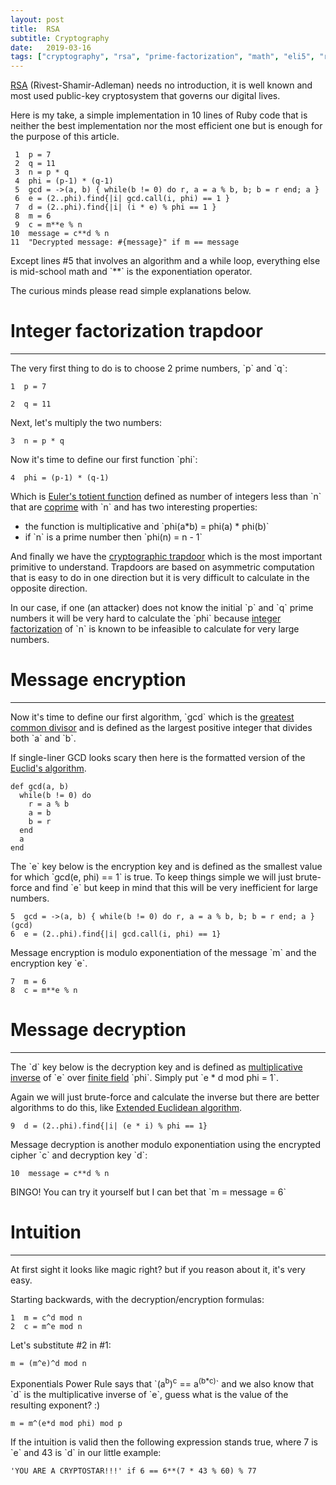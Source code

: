 ```yaml
---
layout: post
title:  RSA
subtitle: Cryptography
date:   2019-03-16
tags: ["cryptography", "rsa", "prime-factorization", "math", "eli5", "ruby"]
---
```


[RSA](https://en.wikipedia.org/wiki/RSA_(cryptosystem)) (Rivest-Shamir-Adleman) needs no introduction, it is well known and most used public-key cryptosystem that governs our digital lives.

Here is my take, a simple implementation in 10 lines of Ruby code that is neither the best implementation nor the most efficient one but is enough for the purpose of this article.

     1  p = 7
     2  q = 11
     3  n = p * q
     4  phi = (p-1) * (q-1)
     5  gcd = ->(a, b) { while(b != 0) do r, a = a % b, b; b = r end; a }
     6  e = (2..phi).find{|i| gcd.call(i, phi) == 1 }
     7  d = (2..phi).find{|i| (i * e) % phi == 1 }
     8  m = 6
     9  c = m**e % n
    10  message = c**d % n
    11  "Decrypted message: #{message}" if m == message

Except lines #5 that involves an algorithm and a while loop, everything else is mid-school math and \`\*\*\` is the exponentiation operator.

The curious minds please read simple explanations below.


# Integer factorization trapdoor
---

The very first thing to do is to choose 2 prime numbers, \`p\` and \`q\`:

    1  p = 7

    2  q = 11

Next, let's multiply the two numbers:

    3  n = p * q

Now it's time to define our first function \`phi\`:

    4  phi = (p-1) * (q-1)

Which is [Euler's totient function](<https://en.wikipedia.org/wiki/Euler%27s_totient_function>) defined as number of integers less than \`n\` that are [coprime](https://en.wikipedia.org/wiki/Coprime_integers) with \`n\` and has two interesting properties:

-   the function is multiplicative and \`phi(a\*b) = phi(a) \* phi(b)\`
-   if \`n\` is a prime number then \`phi(n) = n - 1\`

And finally we have the [cryptographic trapdoor](https://en.wikipedia.org/wiki/Trapdoor_function) which is the most important primitive to understand. Trapdoors are based on asymmetric computation that is easy to do in one direction but it is very difficult to calculate in the opposite direction.

In our case, if one (an attacker) does not know the initial \`p\` and \`q\` prime numbers it will be very hard to calculate the \`phi\` because [integer factorization](https://en.wikipedia.org/wiki/Integer_factorization)  of \`n\` is known to be infeasible to calculate for very large numbers.


# Message encryption
---

Now it's time to define our first algorithm, \`gcd\` which is the [greatest common divisor](<https://en.wikipedia.org/wiki/Greatest_common_divisor>) and is defined as the largest positive integer that divides both \`a\` and \`b\`.

If single-liner GCD looks scary then here is the formatted version of the [Euclid's algorithm](https://en.wikipedia.org/wiki/Euclidean_algorithm).

    def gcd(a, b)
      while(b != 0) do
        r = a % b
        a = b
        b = r
      end
      a
    end

The \`e\` key below is the encryption key and is defined as the smallest value for which \`gcd(e, phi) == 1\` is true.
To keep things simple we will just brute-force and find \`e\` but keep in mind that this will be very inefficient for large numbers.

    5  gcd = ->(a, b) { while(b != 0) do r, a = a % b, b; b = r end; a }      (gcd)
    6  e = (2..phi).find{|i| gcd.call(i, phi) == 1}

Message encryption is modulo exponentiation of the message \`m\` and the encryption key \`e\`.

    7  m = 6
    8  c = m**e % n


# Message decryption
---

The \`d\` key below is the decryption key and is defined as [multiplicative inverse](https://en.wikipedia.org/wiki/Multiplicative_inverse) of \`e\` over [finite field](https://en.wikipedia.org/wiki/Finite_field) \`phi\`. Simply put \`e \* d mod phi = 1\`.

Again we will just brute-force and calculate the inverse but there are better algorithms to do this, like [Extended Euclidean algorithm](https://en.wikipedia.org/wiki/Extended_Euclidean_algorithm).

    9  d = (2..phi).find{|i| (e * i) % phi == 1}

Message decryption is another modulo exponentiation using the encrypted cipher \`c\` and decryption key \`d\`:

    10  message = c**d % n

BINGO! You can try it yourself but I can bet that \`m = message = 6\`


# Intuition
---

At first sight it looks like magic right? but if you reason about it, it's very easy.

Starting backwards, with the decryption/encryption formulas:

    1  m = c^d mod n
    2  c = m^e mod n

Let's substitute #2 in #1:

    m = (m^e)^d mod n

Exponentials Power Rule says that \`(a<sup>b</sup>)<sup>c</sup> == a<sup>(b\*c)</sup>\` and we also know that \`d\` is the multiplicative inverse of \`e\`, guess what is the value of the resulting exponent? :)

    m = m^(e*d mod phi) mod p

If the intuition is valid then the following expression stands true, where 7 is \`e\` and 43 is \`d\` in our little example:

    'YOU ARE A CRYPTOSTAR!!!' if 6 == 6**(7 * 43 % 60) % 77
